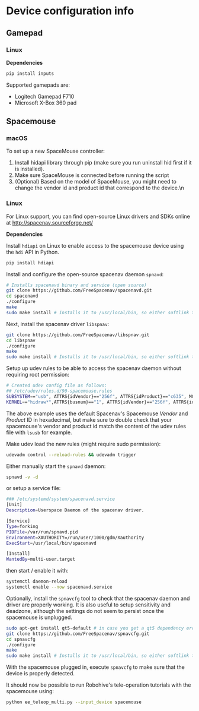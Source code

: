 # Device configuration info

## Gamepad

### Linux
**Dependencies**

```bash
pip install inputs
```

Supported gamepads are:

- Logitech Gamepad F710
- Microsoft X-Box 360 pad

## Spacemouse

### macOS
To set up a new SpaceMouse controller:
1. Install hidapi library through pip (make sure you run uninstall hid first if it is installed).
2. Make sure SpaceMouse is connected before running the script
3. (Optional) Based on the model of SpaceMouse, you might need to change the vendor id and product id that correspond to the device.\n

### Linux

For Linux support, you can find open-source Linux drivers and SDKs online at http://spacenav.sourceforge.net/

**Dependencies**

Install `hdiapi` on Linux to enable access to the spacemouse device using the `hdi` API in Python.

```bash
pip install hdiapi
```

Install and configure the open-source spacenav daemon `spnavd`:
```bash
# Installs spacenavd binary and service (open source)
git clone https://github.com/FreeSpacenav/spacenavd.git
cd spacenavd
./configure
make
sudo make install # Installs it to /usr/local/bin, so either softlink to your own bin, or add it to your PATH env variable
```

Next, install the spacenav driver `libspnav`:
```bash
git clone https://github.com/FreeSpacenav/libspnav.git
cd libspnav
./configure
make
sudo make install # Installs it to /usr/local/bin, so either softlink to your own bin, or add it to your PATH env variable
```

Setup up udev rules to be able to access the spacenav daemon without requiring root permission:
```bash
# Created udev config file as follows:
## /etc/udev/rules.d/90-spacemouse.rules
SUBSYSTEM=="usb", ATTRS{idVendor}=="256f", ATTRS{idProduct}=="c635", MODE="0666"
KERNEL=="hidraw*",ATTRS{busnum}=="1", ATTRS{idVendor}=="256f", ATTRS{idProduct}=="c635", MODE="0666"
```
The above example uses the default Spacenav's Spacemouse _Vendor_ and _Product_ ID in hexadecimal, but make sure to double check that your spacemouse's vendor and product id match the content of the udev rules file with `lsusb` for example.

Make udev load the new rules (might require sudo permission):
```bash
udevadm control --reload-rules && udevadm trigger
```

Either manually start the `spnavd` daemon:
```bash
spnavd -v -d
```
or setup a service file:
```bash
### /etc/systemd/system/spacenavd.service
[Unit]
Description=Userspace Daemon of the spacenav driver.

[Service]
Type=forking
PIDFile=/var/run/spnavd.pid
Environment=XAUTHORITY=/run/user/1000/gdm/Xauthority
ExecStart=/usr/local/bin/spacenavd

[Install]
WantedBy=multi-user.target
```
then start / enable it with:
```bash
systemctl daemon-reload
systemctl enable --now spacenavd.service
```

Optionally, install the `spnavcfg` tool to check that the spacenav daemon and driver are properly working.
It is also useful to setup sensitivity and deadzone, although the settings do not seem to persist once the spacemouse is unplugged.
```bash
sudo apt-get install qt5-default # in case you get a qt5 dependency error
git clone https://github.com/FreeSpacenav/spnavcfg.git
cd spnavcfg
./configure
make
sudo make install # Installs it to /usr/local/bin, so either softlink to your own bin, or add it to your PATH env variable
```
With the spacemouse plugged in, execute `spnavcfg` to make sure that the device is properly detected.

It should now be possible to run Robohive's tele-operation tutorials with the spacemouse using:
```bash
python ee_teleop_multi.py --input_device spacemouse
```

